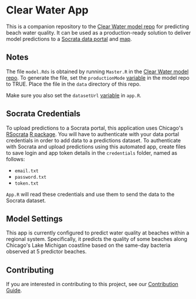 # Clear Water App

This is a companion repository to the [Clear Water model repo](https://github.com/Chicago/clear-water/) for predicting beach water quality.
It can be used as a production-ready solution to deliver model predictions
to a [Socrata data portal](https://data.cityofchicago.org/Parks-Recreation/Beach-E-coli-Predictions/xvsz-3xcj/data) and [map](https://data.cityofchicago.org/Parks-Recreation/Clear-Water-Map/mf7j-mc8j). 

## Notes

The file ```model.Rds``` is obtained by running ```Master.R``` in the 
[Clear Water model repo](https://github.com/Chicago/clear-water/).
To generate the file, set the ```productionMode``` [variable](https://github.com/Chicago/clear-water/blob/master/Master.R#L85) in the model repo to TRUE. Place the file in the ```data``` directory of this repo.

Make sure you also set the ```datasetUrl``` [variable](https://github.com/Chicago/clear-water-app/blob/master/app.R#L37) in ```app.R```.

## Socrata Credentials

To upload predictions to a Socrata portal, this application uses Chicago's 
[RSocrata](https://github.com/Chicago/RSocrata)
[R package](https://cran.r-project.org/web/packages/RSocrata/index.html). You will have to authenticate with your data portal credentials  in order to add data to a predictions dataset. To authenticate with Socrata and upload predictions using this
automated app, create files to save login and app token details in the `credentials` folder, named as follows:

* `email.txt`
* `password.txt`
* `token.txt`

```App.R``` will read these credentials and use them to send the data
to the Socrata dataset.

## Model Settings

This app is currently configured to predict water quality at beaches within a regional system. Specifically, it predicts the quality of some beaches along Chicago's Lake Michigan coastline based on the same-day bacteria observed at 5 predictor beaches.

## Contributing

If you are interested in contributing to this project, see our [Contribution Guide](https://github.com/Chicago/clear-water-app/blob/master/CONTRIBUTING.md).
